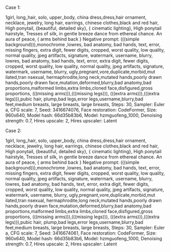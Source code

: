 Case 1:

1girl, long_hair, solo, upper_body, china dress,dress,hair ornament, necklace, jewelry, long hair, earrings, chinese clothes,black and red hair, High ponytail, {beautiful, detailed sky}, { cinematic lighting}, High ponytail hairstyle, Tresses of silk, in gentle breeze dance from ethereal chance. An aura of peace, { arms behind back } 
Negative prompt: (((simple background))),monochrome ,lowres, bad anatomy, bad hands, text, error, missing fingers, extra digit, fewer digits, cropped, worst quality, low quality, normal quality, jpeg artifacts, signature, watermark, username, blurry, lowres, bad anatomy, bad hands, text, error, extra digit, fewer digits, cropped, worst quality, low quality, normal quality, jpeg artifacts, signature, watermark, username, blurry, ugly,pregnant,vore,duplicate,morbid,mut ilated,tran nsexual, hermaphrodite,long neck,mutated hands,poorly drawn hands,poorly drawn face,mutation,deformed,blurry,bad anatomy,bad proportions,malformed limbs,extra limbs,cloned face,disfigured,gross proportions, (((missing arms))),(((missing legs))), (((extra arms))),(((extra legs))),pubic hair, plump,bad legs,error legs,username,blurry,bad feet,medium breasts, large breasts, large breasts, 
Steps: 30, Sampler: Euler a, CFG scale: 7, Seed: 3416674076, Face restoration: CodeFormer, Size: 960x640, Model hash: 66d35b83b6, Model: hzmguofeng_1000, Denoising strength: 0.7, Hires upscale: 2, Hires upscaler: Latent



Case 2:

1girl, long_hair, solo, upper_body, china dress,dress,hair ornament, necklace, jewelry, long hair, earrings, chinese clothes,black and red hair, High ponytail, {beautiful, detailed sky}, { cinematic lighting}, High ponytail hairstyle, Tresses of silk, in gentle breeze dance from ethereal chance. An aura of peace, { arms behind back } 
Negative prompt: (((simple background))),monochrome ,lowres, bad anatomy, bad hands, text, error, missing fingers, extra digit, fewer digits, cropped, worst quality, low quality, normal quality, jpeg artifacts, signature, watermark, username, blurry, lowres, bad anatomy, bad hands, text, error, extra digit, fewer digits, cropped, worst quality, low quality, normal quality, jpeg artifacts, signature, watermark, username, blurry, ugly,pregnant,vore,duplicate,morbid,mut ilated,tran nsexual, hermaphrodite,long neck,mutated hands,poorly drawn hands,poorly drawn face,mutation,deformed,blurry,bad anatomy,bad proportions,malformed limbs,extra limbs,cloned face,disfigured,gross proportions, (((missing arms))),(((missing legs))), (((extra arms))),(((extra legs))),pubic hair, plump,bad legs,error legs,username,blurry,bad feet,medium breasts, large breasts, large breasts, 
Steps: 30, Sampler: Euler a, CFG scale: 7, Seed: 3416674061, Face restoration: CodeFormer, Size: 960x640, Model hash: 66d35b83b6, Model: hzmguofeng_1000, Denoising strength: 0.7, Hires upscale: 2, Hires upscaler: Latent

